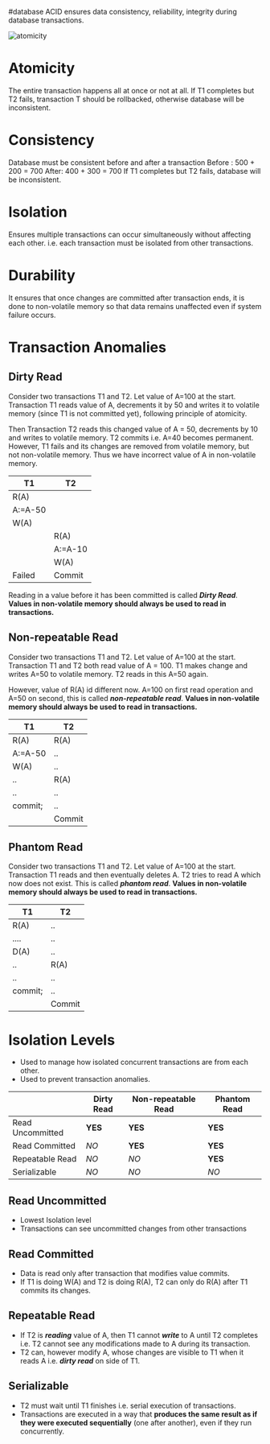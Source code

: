#database 
ACID ensures data consistency, reliability, integrity during database transactions.

![atomicity](https://media.geeksforgeeks.org/wp-content/uploads/20250109151305931125/atomicity.webp)
# Atomicity
The entire transaction happens all at once or not at all.
If T1 completes but T2 fails, transaction T should be rollbacked, otherwise database will be inconsistent.
# Consistency
Database must be consistent before and after a transaction
Before : 500 + 200 = 700
After: 400 + 300 = 700
If T1 completes but T2 fails, database will be inconsistent.
# Isolation
Ensures multiple transactions can occur simultaneously without affecting each other. i.e. each transaction must be isolated from other transactions.
# Durability
It ensures that once changes are committed after transaction ends, it is done to non-volatile memory so that data remains unaffected even if system failure occurs.

# Transaction Anomalies
## Dirty Read

Consider two transactions T1 and T2. Let value of A=100 at the start. Transaction T1 reads value of A, decrements it by 50 and writes it to volatile memory (since T1 is not committed yet), following principle of atomicity. 

Then Transaction T2 reads this changed value of A = 50, decrements by 10 and writes to volatile memory. T2 commits i.e. A=40 becomes permanent. However, T1 fails and its changes are removed from volatile memory, but not non-volatile memory. Thus we have incorrect value of A in non-volatile memory.

| T1      | T2      |
| ------- | ------- |
| R(A)    |         |
| A:=A-50 |         |
| W(A)    |         |
|         | R(A)    |
|         | A:=A-10 |
|         | W(A)    |
| Failed  | Commit  |
Reading in a value before it has been committed is called ***Dirty Read***. 
**Values in non-volatile memory should always be used to read in transactions.**
## Non-repeatable Read

Consider two transactions T1 and T2. Let value of A=100 at the start. Transaction T1 and T2 both read value of A = 100. T1 makes change and writes A=50 to volatile memory. T2 reads in this A=50 again.

However, value of R(A) id different now. A=100 on first read operation and A=50 on second, this is called ***non-repeatable read***.
**Values in non-volatile memory should always be used to read in transactions.**

| T1      | T2     |
| ------- | ------ |
| R(A)    | R(A)   |
| A:=A-50 | ..     |
| W(A)    | ..     |
| ..      | R(A)   |
| ..      | ..     |
| commit; | ..     |
|         | Commit |
## Phantom Read

Consider two transactions T1 and T2. Let value of A=100 at the start. Transaction T1 reads and then eventually deletes A. T2 tries to read A which now does not exist. This is called ***phantom read***.
**Values in non-volatile memory should always be used to read in transactions.**

| T1      | T2     |
| ------- | ------ |
| R(A)    | ..     |
| ....    | ..     |
| D(A)    | ..     |
| ..      | R(A)   |
| ..      | ..     |
| commit; | ..     |
|         | Commit |
# Isolation Levels
+ Used to manage how isolated concurrent transactions are from each other.
+ Used to prevent transaction anomalies.

|                  | Dirty Read | Non-repeatable Read | Phantom Read |
| ---------------- | ---------- | ------------------- | ------------ |
| Read Uncommitted | **YES**    | **YES**             | **YES**      |
| Read Committed   | *NO*       | **YES**             | **YES**      |
| Repeatable Read  | *NO*       | *NO*                | **YES**      |
| Serializable     | *NO*       | *NO*                | *NO*         |
## Read Uncommitted
+ Lowest Isolation level
+ Transactions can see uncommitted changes from other transactions
## Read Committed
+ Data is read only after transaction that modifies value commits. 
+ If T1 is doing W(A) and T2 is doing R(A), T2 can only do R(A) after T1 commits its changes.
## Repeatable Read
+ If T2 is ***reading*** value of A, then T1 cannot ***write*** to A until T2 completes i.e. T2 cannot see any modifications made to A during its transaction.
+ T2 can, however modify A, whose changes are visible to T1 when it reads A i.e. ***dirty read*** on side of T1.
## Serializable
+ T2 must wait until T1 finishes i.e. serial execution of transactions.
+ Transactions are executed in a way that **produces the same result as if they were executed sequentially** (one after another), even if they run concurrently.